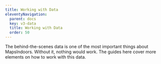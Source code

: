 ```yaml
---
title: Working with Data
eleventyNavigation:
  parent: docs
  key: v3-data
  title: Working with Data
  order: 50
---
```


The behind-the-scenes data is one of the most important things about MapsIndoors. Without it, nothing would work. The guides here cover more elements on how to work with this data.
